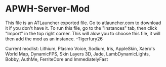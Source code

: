 # APWH-Server-Mod
This file is an ATLauncher exported file. Go to atlauncher.com to download it if you don't have it. 
To run this file, go to the "Instances" tab, then click "Import" in the top right corner. This will alow you to choose this file, it will then add the mod as an instance.
-Tigerfury26

Current modlist:
Lithium, 
Plasmo Voice, 
Sodium, 
Iris, 
AppleSkin, 
Xaero's World Map, 
DynamicFPS, 
Skin Layers 3D, 
Jade, 
LambDynamicLights, 
Bobby, 
AuthMe, 
FerriteCore
and ImmediatelyFast
